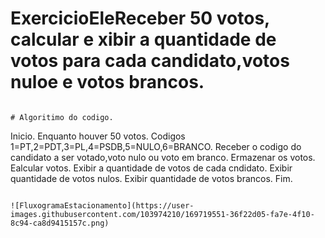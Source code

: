 # ExercicioEleReceber 50 votos, calcular e xibir a quantidade de votos para cada candidato,votos nuloe e votos brancos.
```

# Algoritimo do codigo.
```
Inicio.
Enquanto houver 50 votos.
Codigos 1=PT,2=PDT,3=PL,4=PSDB,5=NULO,6=BRANCO.
Receber o codigo do candidato a ser votado,voto nulo ou voto em branco.
Ermazenar os votos.
Ealcular votos.
Exibir a quantidade de votos de cada cndidato.
Exibir quantidade de votos nulos.
Exibir quantidade de votos brancos.
Fim.
```

![FluxogramaEstacionamento](https://user-images.githubusercontent.com/103974210/169719551-36f22d05-fa7e-4f10-8c94-ca8d9415157c.png)
